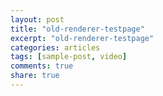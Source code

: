 ```yaml
---
layout: post
title: "old-renderer-testpage"
excerpt: "old-renderer-testpage"
categories: articles
tags: [sample-post, video]
comments: true
share: true
---
```

<div class="apester-media" data-media-id="5c4d9ecc284a0298ad5fc334" height="388"></div><script async
src="https://static.apester.com/js/sdk/latest/apester-sdk.js"></script>

<br>
<br>
<iframe frameborder="0" allowtransparency="true" scrolling="no" class="apester-fill-content">
<iframe width="560" height="315" src="https://www.youtube.com/embed/iFpsAfNvUkw" frameborder="0" allow="accelerometer; autoplay; encrypted-media; gyroscope; picture-in-picture" allowfullscreen></iframe>
</iframe>
